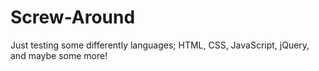 Screw-Around
============

Just testing some differently languages; HTML, CSS, JavaScript, jQuery, and maybe some more!
